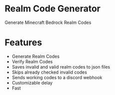 # Realm Code Generator
Generate Minecraft Bedrock Realm Codes

# Features
- Generate Realm Codes
- Verify Realm Codes
- Saves invalid and valid realm codes to json files
- Skips already checked invalid codes
- Sends working codes to a discord webhook
- Customizable delay
- Fast
